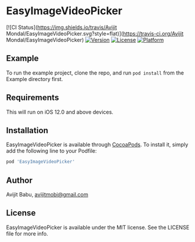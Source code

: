 # EasyImageVideoPicker

[![CI Status](https://img.shields.io/travis/Avijit Mondal/EasyImageVideoPicker.svg?style=flat)](https://travis-ci.org/Avijit Mondal/EasyImageVideoPicker)
[![Version](https://img.shields.io/cocoapods/v/EasyImageVideoPicker.svg?style=flat)](https://cocoapods.org/pods/EasyImageVideoPicker)
[![License](https://img.shields.io/cocoapods/l/EasyImageVideoPicker.svg?style=flat)](https://cocoapods.org/pods/EasyImageVideoPicker)
[![Platform](https://img.shields.io/cocoapods/p/EasyImageVideoPicker.svg?style=flat)](https://cocoapods.org/pods/EasyImageVideoPicker)

## Example

To run the example project, clone the repo, and run `pod install` from the Example directory first.

## Requirements

This will run on iOS 12.0 and above devices.

## Installation

EasyImageVideoPicker is available through [CocoaPods](https://cocoapods.org). To install
it, simply add the following line to your Podfile:

```ruby
pod 'EasyImageVideoPicker'
```

## Author

Avijit Babu, avijitmobi@gmail.com

## License

EasyImageVideoPicker is available under the MIT license. See the LICENSE file for more info.

